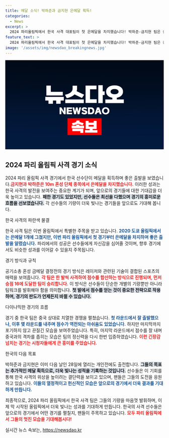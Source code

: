 ```yaml
---
title: 메달 소식! 박하준과 금지현 은메달 획득!
categories:
  - News
excerpt: >
  2024 파리올림픽에서 한국 사격 대표팀이 첫 은메달을 차지했습니다! 박하준-금지현 팀은 중국과의 치열한 경기 끝에 아쉽게 패했지만, 이번 성과로 올림픽에 대한 기대감을 높였습니다. 다음 경기도 기대해보세요!
feature_text: >
  2024 파리올림픽에서 한국 사격 대표팀이 첫 은메달을 차지했습니다! 박하준-금지현 팀은 중국과의 치열한 경기 끝에 아쉽게 패했지만, 이번 성과로 올림픽에 대한 기대감을 높였습니다. 다음 경기도 기대해보세요!
image: '/assets/img/newsdao_breakingnews.jpg'
---
```


<p><img src="/assets/img/newsdao_breakingnews.jpg" alt="ontimetimes 속보" /></p>

<h2 data-ke-size="size26">2024 파리 올림픽 사격 경기 소식</h2>

<p data-ke-size="size16"></p>

<p>2024 파리 올림픽 사격 경기에서 한국 선수단이 메달을 획득하며 좋은 출발을 보였습니다.<b><span style="color: #ee2323;">금지현과 박하준은 10m 혼성 단체 종목에서 은메달을 차지했습니다.</span></b> 이러한 성과는 한국 사격의 발전을 보여주는 중요한 계기가 되며, 앞으로의 경기들에 대한 기대감을 더욱 높이고 있습니다. <b><span style="background-color: #21538527;">패한 경기도 있었지만, 선수들은 최선을 다했으며 경기의 흥미로운 흐름을 선보였습니다.</span></b> 각 선수들의 기량이 더욱 빛나는 경기들을 앞으로도 기대해 봅니다.</p>

<p data-ke-size="size16"></p>

<p>한국 사격의 파란색 물결</p>

<p>한국 사격 팀은 이번 올림픽에서 특별한 주목을 받고 있습니다. <b><span style="color: #1a5490;">2020 도쿄 올림픽에서는 은메달 1개에 그쳤지만, 이번 파리 올림픽에서 첫 경기부터 은메달을 차지하며 좋은 출발을 알렸습니다.</span></b> 파리에서의 성공은 선수들에게 자신감을 심어줄 것이며, 향후 경기에서도 비슷한 성과를 이어갈 수 있을지 주목됩니다. </p>

<p data-ke-size="size16"></p>

<p>경기 방식과 규칙</p>

<p>공기소총 혼성 금메달 결정전의 경기 방식은 레이저와 관련된 기술이 결합된 스포츠의 매력을 보여줍니다. <b><span style="color: #ee2323;">각 팀은 한 발씩 사격하여 점수를 합산하는 방식으로 진행되며, 먼저 승점 16에 도달한 팀이 승리합니다.</span></b> 이 방식은 선수들이 단순한 개별의 기량뿐만 아니라 팀워크를 발휘해야 함을 의미합니다. <b><span style="background-color: #21538527;">첫 발에서 점수를 얻는 것이 중요한 전략으로 작용하며, 경기의 판도가 언제든지 바뀔 수 있습니다.</span></b></p>

<p data-ke-size="size16"></p>

<p>다이나믹한 경기의 흐름</p>

<p>경기 중 한국 팀은 중국 상대로 치열한 경쟁을 펼쳤습니다. <b><span style="color: #1a5490;">첫 라운드에서 잘 출발했으나, 이후 몇 라운드를 내주며 점수가 역전되는 아쉬움도 있었습니다.</span></b> 하지만 마지막까지 포기하지 않고 끈질긴 모습을 보여주었습니다. 특히, 마지막 라운드에서 점수를 잘 내며 중국과의 격차를 좁히는 모습은 팀의 정신력을 다시 한번 입증하였습니다. <b><span style="color: #ee2323;">이런 긴장감 넘치는 경기는 시청자들에게 큰 흥미를 주었습니다.</span></b></p>

<p data-ke-size="size16"></p>

<p>한국의 다음 목표</p>

<p>박하준과 금지현은 이미 다음 날인 28일에 열리는 개인전에도 출전합니다. <b><span style="background-color: #21538527;">그들의 목표는 추가적인 메달 획득으로, 더욱 빛나는 성적을 기록하는 것입니다.</span></b> 선수들은 이 기회를 통해 한국 사격의 위상을 높이려는 결단력을 보이고 있으며, 팬들은 그들의 도전을 응원하고 있습니다. <b><span style="color: #1a5490;">이들의 열정적이고 헌신적인 모습은 앞으로의 경기에서 더욱 결과를 기대하게 만듭니다.</span></b></p>

<p data-ke-size="size16"></p>

<p>최종적으로, 2024 파리 올림픽에서 한국 사격 팀은 그들의 기량을 마음껏 발휘하며, 이제 막 시작된 올림픽에서 더욱 빛나는 성과를 기대하게 만듭니다. 한국의 사격 선수들은 앞으로의 경기에서 어떤 경기를 펼칠지, 팬들이 주목하고 있습니다. <b><span style="color: #ee2323;">모두 파리 올림픽에서 그들의 멋진 모습을 기대해봅시다!</span></b></p>
실시간 뉴스 속보는, <a href="https://newsdao.kr" rel="dofollow">https://newsdao.kr</a>


